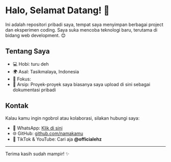 # Halo, Selamat Datang! 👋

Ini adalah repositori pribadi saya, tempat saya menyimpan berbagai project dan eksperimen coding. Saya suka mencoba teknologi baru, terutama di bidang web development. 😊

## Tentang Saya

- 💻 Hobi: turu deh
- 🌍 Asal: Tasikmalaya, Indonesia
- 🚀 Fokus: 
- 📁 Arsip: Proyek-proyek saya biasanya saya upload di sini sebagai dokumentasi pribadi

## Kontak

Kalau kamu ingin ngobrol atau kolaborasi, silakan hubungi saya:

- 📱 WhatsApp: [Klik di sini](https://wa.me/6281316643491)
- 🌐 GitHub: [github.com/namakamu](https://github.com/Raihan-Fadillah)
- 📸 TikTok & YouTube: Cari aja **@officialehz**

---

Terima kasih sudah mampir! ✨
